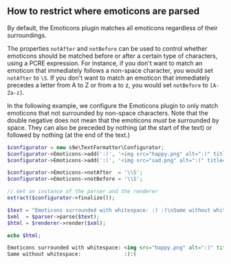 ## How to restrict where emoticons are parsed

By default, the Emoticons plugin matches all emoticons regardless of their surroundings.

The properties `notAfter` and `notBefore` can be used to control whether emoticons should be matched before or after a certain type of characters, using a PCRE expression. For instance, if you don't want to match an emoticon that immediately follows a non-space character, you would set `notAfter` to `\S`. If you don't want to match an emoticon that immediately precedes a letter from A to Z or from a to z, you would set `notBefore` to `[A-Za-z]`.

In the following example, we configure the Emoticons plugin to only match emoticons that not surrounded by non-space characters. Note that the double negative does not mean that the emoticons *must* be surrounded by space. They can also be preceded by nothing (at the start of the text) or followed by nothing (at the end of the text.)

```php
$configurator = new s9e\TextFormatter\Configurator;
$configurator->Emoticons->add(':)', '<img src="happy.png" alt=":)" title="Happy">');
$configurator->Emoticons->add(':(', '<img src="sad.png" alt=":(" title="Sad">');

$configurator->Emoticons->notAfter  = '\\S';
$configurator->Emoticons->notBefore = '\\S';

// Get an instance of the parser and the renderer
extract($configurator->finalize());

$text = "Emoticons surrounded with whitespace: :) :(\nSame without whitespace:              :):(";
$xml  = $parser->parse($text);
$html = $renderer->render($xml);

echo $html;
```
```html
Emoticons surrounded with whitespace: <img src="happy.png" alt=":)" title="Happy"> <img src="sad.png" alt=":(" title="Sad">
Same without whitespace:              :):(
```
